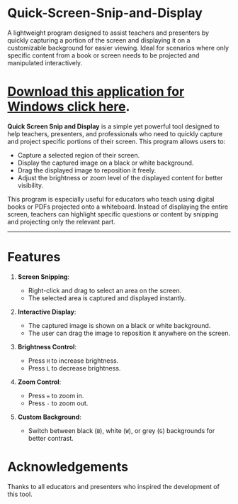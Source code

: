 # Quick-Screen-Snip-and-Display
A lightweight program designed to assist teachers and presenters by quickly capturing a portion of the screen and displaying it on a customizable background for easier viewing. Ideal for scenarios where only specific content from a book or screen needs to be projected and manipulated interactively.

# [Download this application for Windows click here](https://github.com/Haris-XYZ/Quick-Screen-Snip-and-Display/releases/tag/v1.0.0).

**Quick Screen Snip and Display** is a simple yet powerful tool designed to help teachers, presenters, and professionals who need to quickly capture and project specific portions of their screen. This program allows users to:

- Capture a selected region of their screen.
- Display the captured image on a black or white background.
- Drag the displayed image to reposition it freely.
- Adjust the brightness or zoom level of the displayed content for better visibility.

This program is especially useful for educators who teach using digital books or PDFs projected onto a whiteboard. Instead of displaying the entire screen, teachers can highlight specific questions or content by snipping and projecting only the relevant part.

---

# Features
1. **Screen Snipping**: 
   - Right-click and drag to select an area on the screen.
   - The selected area is captured and displayed instantly.

2. **Interactive Display**:
   - The captured image is shown on a black or white background.
   - The user can drag the image to reposition it anywhere on the screen.

3. **Brightness Control**:
   - Press `H` to increase brightness.
   - Press `L` to decrease brightness.

4. **Zoom Control**:
   - Press `=` to zoom in.
   - Press `-` to zoom out.

5. **Custom Background**:
   - Switch between black (`B`), white (`W`), or grey (`G`) backgrounds for better contrast.


# Acknowledgements
Thanks to all educators and presenters who inspired the development of this tool.

